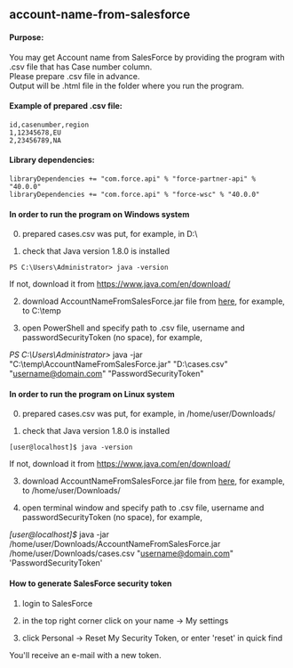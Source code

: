 ## account-name-from-salesforce
#### Purpose:
You may get Account name from SalesForce by providing the program with .csv file that has Case number column.  
Please prepare .csv file in advance.  
Output will be .html file in the folder where you run the program.

#### Example of prepared .csv file:
```
id,casenumber,region
1,12345678,EU
2,23456789,NA
```

#### Library dependencies:
```
libraryDependencies += "com.force.api" % "force-partner-api" % "40.0.0"
libraryDependencies += "com.force.api" % "force-wsc" % "40.0.0"
```

#### In order to run the program on Windows system

0) prepared cases.csv was put, for example, in D:\

1) check that Java version 1.8.0 is installed
```
PS C:\Users\Administrator> java -version
```
If not, download it from https://www.java.com/en/download/

2) download AccountNameFromSalesForce.jar file from [here](https://github.com/kkrasilschikova/account-name-from-salesforce/blob/master/out/artifacts/AccountNameFromSalesForce_jar/AccountNameFromSalesForce.jar), for example, to C:\temp

3) open PowerShell and specify path to .csv file, username and passwordSecurityToken (no space), for example,

*PS C:\Users\Administrator>*
java -jar "C:\temp\AccountNameFromSalesForce.jar" "D:\cases.csv" "username@domain.com" "PasswordSecurityToken"

#### In order to run the program on Linux system

0) prepared cases.csv was put, for example, in /home/user/Downloads/

1) check that Java version 1.8.0 is installed
```
[user@localhost]$ java -version
```
If not, download it from https://www.java.com/en/download/

3) download AccountNameFromSalesForce.jar file from [here](https://github.com/kkrasilschikova/account-name-from-salesforce/blob/master/out/artifacts/AccountNameFromSalesForce_jar/AccountNameFromSalesForce.jar), for example, to /home/user/Downloads/

4) open terminal window and specify path to .csv file, username and passwordSecurityToken (no space), for example,

*[user@localhost]$*
java -jar /home/user/Downloads/AccountNameFromSalesForce.jar /home/user/Downloads/cases.csv "username@domain.com" 'PasswordSecurityToken'

#### How to generate SalesForce security token

1) login to SalesForce

2) in the top right corner click on your name -> My settings

3) click Personal -> Reset My Security Token, or enter 'reset' in quick find

You'll receive an e-mail with a new token.

